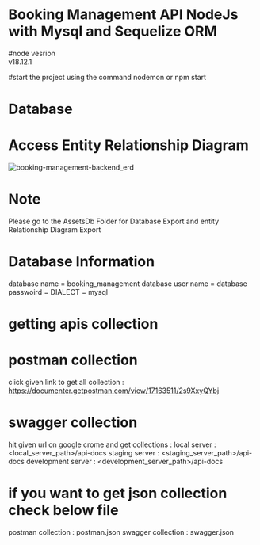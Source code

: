 # Booking Management API NodeJs with Mysql and Sequelize ORM

#node vesrion  
v18.12.1

#start the project using the command
nodemon
or
npm start

# Database

# Access Entity Relationship Diagram

![booking-management-backend_erd](https://github.com/infoocean/Booking_Management_API_Node_with_Mysql_Sequelize/assets/63592223/938c67b9-3f07-4215-8083-82c62d432068)

# Note

Please go to the AssetsDb Folder for Database Export and entity Relationship Diagram Export

# Database Information

database name = booking_management
database user name = <your database user name>
database passwoird = <your database password>
DIALECT = mysql

# getting apis collection

# postman collection

click given link to get all collection : https://documenter.getpostman.com/view/17163511/2s9XxyQYbj

# swagger collection

hit given url on google crome and get collections :
local server : <local_server_path>/api-docs
staging server : <staging_server_path>/api-docs
development server : <development_server_path>/api-docs

# if you want to get json collection check below file

postman collection : postman.json
swagger collection : swagger.json

